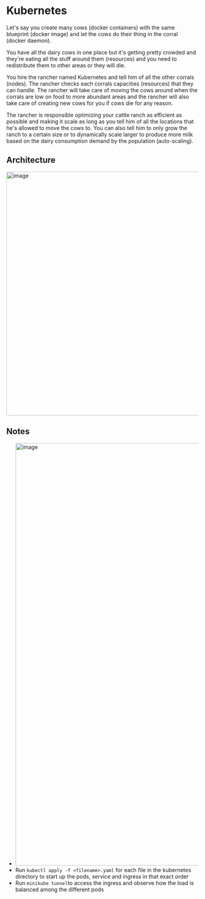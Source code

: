 # Kubernetes

Let's say you create many cows (docker containers) with the same blueprint (docker image) and let the cows do their thing in the corral (docker daemon).

You have all the dairy cows in one place but it's getting pretty crowded and they're eating all the stuff around them (resources) and you need to redistribute them to other areas or they will die.

You hire the rancher named Kubernetes and tell him of all the other corrals (nodes). The rancher checks each corrals capacities (resources) that they can handle. The rancher will take care of moving the cows around when the corrals are low on food to more abundant areas and the rancher will also take care of creating new cows for you if cows die for any reason.

The rancher is responsible optimizing your cattle ranch as efficient as possible and making it scale as long as you tell him of all the locations that he's allowed to move the cows to. You can also tell him to only grow the ranch to a certain size or to dynamically scale larger to produce more milk based on the dairy consumption demand by the population (auto-scaling).

## Architecture

<img width="639" alt="image" src="https://user-images.githubusercontent.com/62155402/222864295-cdbd1c47-9837-474d-bc84-1fd0acdc8152.png">

## Notes

- <img width="1107" alt="image" src="https://user-images.githubusercontent.com/62155402/222864416-0a7e565c-9de8-4483-a648-2cc579184642.png">
- Run `kubectl apply -f <filename>.yaml` for each file in the kubernetes directory to start up the pods, service and ingress in that exact order
- Run `minikube tunnel`to access the ingress and observe how the load is balanced among the different pods

